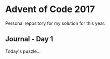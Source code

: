 # Advent of Code 2017

Personal repository for my solution for this year.

## Journal - Day 1
Today's puzzle...
